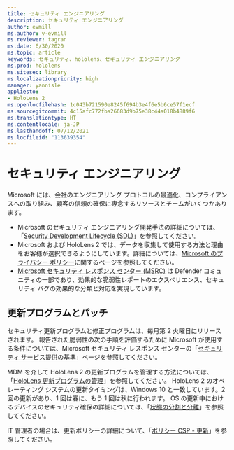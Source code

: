 ```yaml
---
title: セキュリティ エンジニアリング
description: セキュリティ エンジニアリング
author: evmill
ms.author: v-evmill
ms.reviewer: tagran
ms.date: 6/30/2020
ms.topic: article
keywords: セキュリティ、hololens、セキュリティ エンジニアリング
ms.prod: hololens
ms.sitesec: library
ms.localizationpriority: high
manager: yannisle
appliesto:
- HoloLens 2
ms.openlocfilehash: 1c043b721590e8245f694b3e4f6e5b6ce57f1ecf
ms.sourcegitcommit: 4c15afc772fba26683d9b75e38c44a018b4889f6
ms.translationtype: HT
ms.contentlocale: ja-JP
ms.lasthandoff: 07/12/2021
ms.locfileid: "113639354"
---
```

# <a name="security-engineering"></a>セキュリティ エンジニアリング

Microsoft には、会社のエンジニアリング プロトコルの最適化、コンプライアンスへの取り組み、顧客の信頼の確保に専念するリソースとチームがいくつかあります。 

  * Microsoft のセキュリティ エンジニアリング開発手法の詳細については、「[Security Development Lifecycle (SDL)](https://www.microsoft.com/securityengineering/sdl)」を参照してください。
  * Microsoft および HoloLens 2 では、データを収集して使用する方法と理由をお客様が選択できるようにしています。詳細については、[Microsoft のプライバシー ポリシー](https://privacy.microsoft.com/)に関するページを参照してください。 
  * [Microsoft セキュリティ レスポンス センター (MSRC)](https://www.microsoft.com/msrc) は Defender コミュニティの一部であり、効果的な脆弱性レポートのエクスペリエンス、セキュリティ バグの効果的な分類と対応を実現しています。 

## <a name="updates-and-patches"></a>更新プログラムとパッチ

セキュリティ更新プログラムと修正プログラムは、毎月第 2 火曜日にリリースされます。 報告された脆弱性の次の手順を評価するために Microsoft が使用する条件については、Microsoft セキュリティ レスポンス センターの「[セキュリティ サービス提供の基準](https://www.microsoft.com/msrc/windows-security-servicing-criteria)」ページを参照してください。 

MDM を介して HoloLens 2 の更新プログラムを管理する方法については、「[HoloLens 更新プログラムの管理](hololens-updates.md)」を参照してください。 HoloLens 2 のオペレーティング システムの更新タイミングは、Windows 10 と一致しています。2 回の更新があり、1 回は春に、もう 1 回は秋に行われます。 OS の更新中におけるデバイスのセキュリティ確保の詳細については、「[状態の分割と分離](security-state-separation-isolation.md)」を参照してください。 

IT 管理者の場合は、更新ポリシーの詳細について、「[ポリシー CSP - 更新](/windows/client-management/mdm/policy-csp-update)」を参照してください。 
